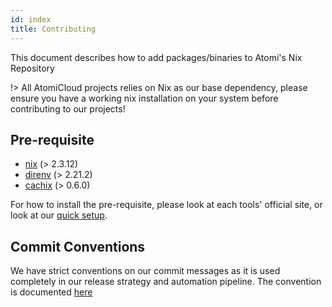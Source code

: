 ```yaml
---
id: index
title: Contributing
---
```


This document describes how to add packages/binaries to Atomi's Nix Repository

!> All AtomiCloud projects relies on Nix as our base dependency, please ensure you have a working nix installation on your system before contributing to our projects!

## Pre-requisite

- [nix](https://nixos.org/download.html) (> 2.3.12)
- [direnv](https://direnv.net/) (> 2.21.2)
- [cachix](https://docs.cachix.org/installation.html) (> 0.6.0)

For how to install the pre-requisite, please look at each tools' official site, or look at our [quick setup](02-Setup.md).

## Commit Conventions

We have strict conventions on our commit messages as it is used completely in our
release strategy and automation pipeline. The convention is documented
[here](99-CommitConventions.md)
